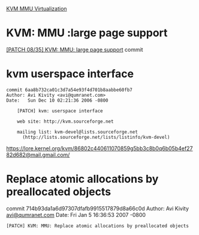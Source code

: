 [KVM MMU Virtualization](https://events.static.linuxfound.org/slides/2011/linuxcon-japan/lcj2011_guangrong.pdf)

# KVM: MMU :large page support
[\[PATCH 08/35\] KVM: MMU: large page support](https://marc.info/?l=linux-kernel&m=120725194206911&w=2)
commit 


# kvm userspace interface
```
commit 6aa8b732ca01c3d7a54e93f4d701b8aabbe60fb7
Author: Avi Kivity <avi@qumranet.com>
Date:   Sun Dec 10 02:21:36 2006 -0800

    [PATCH] kvm: userspace interface

    web site: http://kvm.sourceforge.net

    mailing list: kvm-devel@lists.sourceforge.net
      (http://lists.sourceforge.net/lists/listinfo/kvm-devel)
```
https://lore.kernel.org/kvm/86802c440611070859g5bb3c8b0q6b05b4ef2782d682@mail.gmail.com/

# Replace atomic allocations by preallocated objects
commit 714b93da1a6d97307dfafb9915517879d8a66c0d
Author: Avi Kivity <avi@qumranet.com>
Date:   Fri Jan 5 16:36:53 2007 -0800

    [PATCH] KVM: MMU: Replace atomic allocations by preallocated objects

